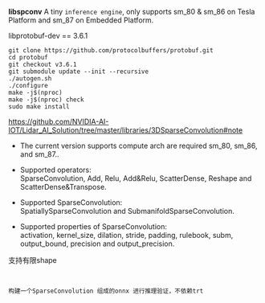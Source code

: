 **libspconv** A tiny `inference engine`, only supports sm_80 & sm_86 on Tesla Platform and sm_87 on Embedded Platform.

libprotobuf-dev == 3.6.1
```
git clone https://github.com/protocolbuffers/protobuf.git
cd protobuf
git checkout v3.6.1
git submodule update --init --recursive
./autogen.sh
./configure
make -j$(nproc)
make -j$(nproc) check
sudo make install
```
https://github.com/NVIDIA-AI-IOT/Lidar_AI_Solution/tree/master/libraries/3DSparseConvolution#note   

* The current version supports compute arch are required sm_80, sm_86, and sm_87..    
* Supported operators:     
SparseConvolution, Add, Relu, Add&Relu, ScatterDense, Reshape and ScatterDense&Transpose.  

* Supported SparseConvolution:    
SpatiallySparseConvolution and SubmanifoldSparseConvolution.

* Supported properties of SparseConvolution:    
activation, kernel_size, dilation, stride, padding, rulebook, subm, output_bound, precision and output_precision.

支持有限shape  
```


构建一个SparseConvolution 组成的onnx 进行推理验证，不依赖trt    
